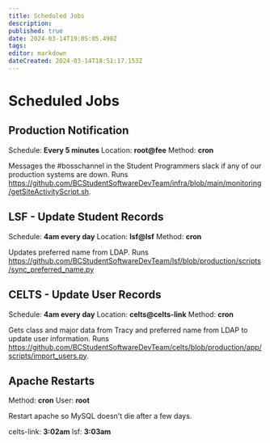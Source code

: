 ```yaml
---
title: Scheduled Jobs
description: 
published: true
date: 2024-03-14T19:05:05.490Z
tags: 
editor: markdown
dateCreated: 2024-03-14T18:51:17.153Z
---
```


# Scheduled Jobs

## Production Notification

Schedule: **Every 5 minutes**
Location: **root@fee**
Method: **cron**

Messages the #bosschannel in the Student Programmers slack if any of our production systems are down. Runs https://github.com/BCStudentSoftwareDevTeam/infra/blob/main/monitoring/getSiteActivityScript.sh.

## LSF - Update Student Records
Schedule: **4am every day**
Location: **lsf@lsf**
Method: **cron**

Updates preferred name from LDAP. Runs https://github.com/BCStudentSoftwareDevTeam/lsf/blob/production/scripts/sync_preferred_name.py

## CELTS - Update User Records
Schedule: **4am every day**
Location: **celts@celts-link**
Method: **cron**

Gets class and major data from Tracy and preferred name from LDAP to update user information. Runs https://github.com/BCStudentSoftwareDevTeam/celts/blob/production/app/scripts/import_users.py.

## Apache Restarts
Method: **cron**
User: **root**

Restart apache so MySQL doesn't die after a few days.

celts-link: **3:02am**
lsf: **3:03am**

